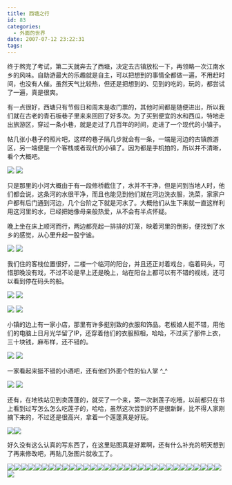 ```yaml
---
title: 西塘之行
id: 83
categories:
  - 外面的世界
date: 2007-07-12 23:22:31
tags:
---
```


终于熬完了考试，第二天就奔去了西塘，决定去古镇放松一下，再领略一次江南水乡的风味。自助游最大的乐趣就是自主，可以把想到的事情全都做一遍，不用赶时间，也没有人催。虽然天气比较热，但还是把想到的、见到的吃的，玩的，都尝试了一遍，真是很爽。

有一点很好，西塘只有节假日和周末是收门票的，其他时间都是随便进出，所以我们就在古老的青石板巷子里来来回回了好多次。为了买到便宜的水和西瓜，特地走出旅游区，穿过一条小巷，就是走过了几百年的时间，走进了一个现代的小镇子。

帖几张小巷子的照片吧，这样的巷子隔几步就会有一条，一端是河边的古镇旅游区，另一端便是一个客栈或者现代的小镇了。因为都是手机拍的，所以并不清晰，看个大概吧。

![](http://tkfiles.storage.msn.com/y1pBwrHZoEnaq6JRdf8oYBp3XDIwxgXfpbulaTt-BHnHTEa1ch4VaeU9liS_NQKxEkT)  ![](http://tkfiles.storage.msn.com/y1pBwrHZoEnaq5Nf0nkVy_ck7X0xX6a2GyJWGlHNYsxPD-znQ22W9urE1_k2sD5Ot3Q)

只是那里的小河大概由于有一段修桥截住了，水并不干净，但是问到当地人时，他们都会说，这条河的水很干净，而且也能见到他们就在河边洗衣服，洗菜，家家户户都有后门通到河边，几个台阶之下就是河水了。大概他们从生下来就一直这样利用这河里的水，已经把她像母亲般热爱，从不会有半点怀疑。

晚上坐在床上顺河而行，两边都亮起一排排的灯笼，映着河里的倒影，便找到了水乡的感觉，从心里升起一股宁谧。

![](http://tkfiles.storage.msn.com/y1pBwrHZoEnaq7LGmknZ8Dmx6F4isFsW70hyF6GhSdfrqKQajgaKnJ_EyUbDCniqbqy) ![](http://tkfiles.storage.msn.com/y1pBwrHZoEnaq7HuHCg0tqEhxadlH95dIASu1c8-_A335orkxZZqBFdgWmcCSE7T6yb)

我们住的客栈位置很好，二楼一个临河的阳台，并且还正对着戏台，临着码头，可惜那晚没有戏，不过不论是早上还是晚上，站在阳台上都可以有不错的视线，还可以看到停在码头的船。

![](http://tkfiles.storage.msn.com/y1pBwrHZoEnaq7BNqNPhGxfzILKOIEg0DmRzjg-U-jLaJUfTPLmtoX3QGu4I7uz_TEW) ![](http://tkfiles.storage.msn.com/y1pBwrHZoEnaq4DxlqUwJf3a0PXNHKMoWCfN3tVZ3RLBBmidUEJnTHbp66KrYoHE7Gx)

![](http://tkfiles.storage.msn.com/y1pBwrHZoEnaq7SX1PyPvdIWE5NsuBkvnNklj7cyPmMfXdHJG0peLi8-OUJFokjjGTq) ![](http://tkfiles.storage.msn.com/y1pBwrHZoEnaq6YKDMDaJ9i6g_jB5PP8GdoUofl1eHVmqVlNRjKur_3pFFaZRrcsuDn)

小镇的边上有一家小店，那里有许多挺别致的衣服和饰品。老板娘人挺不错，用他们的电脑上日月光华留了IP，还穿着他们的衣服照相，哈哈，不过买了那件上衣，三十块钱，麻布样，还不错的。

![](http://tkfiles.storage.msn.com/y1pBwrHZoEnaq7X0POYqlS_-6xsO3tKjmoY70K5qnsxmbJ8dJK5S8tZ-A66Qs96dYBV)  ![](http://tkfiles.storage.msn.com/y1pBwrHZoEnaq4j6TATlenMBA9z7E8oKdZEOolVafTFhoA-0q6JNqjsCLtz03vpSHyx)

一家看起来挺不错的小酒吧，还有他们外面个性的仙人掌 ^_^

![](http://tkfiles.storage.msn.com/y1pBwrHZoEnaq7MK6UtbXwWd4NdHdg8zhcML3PL_2QdrQ58EB-QIK1Yo47eXxaxn5xe) ![](http://tkfiles.storage.msn.com/y1pBwrHZoEnaq6MtqtP8_KTGx6rHf5i6NTLeYIuhirYJ0s7pqSgH_REyxgsGIiMfT6b)

还有，在地铁站见到卖莲蓬的，就买了一个来，第一次剥莲子吃哦，以前都只在书上看到过写怎么怎么吃莲子的，哈哈，虽然这次尝到的不是很新鲜，比不得人家刚摘下来的，不过还是很高兴，拿着一个莲蓬真是好玩。

![](http://tkfiles.storage.msn.com/y1puvSU9jRTi8naWMrSbw9EeLcEvHjO914lO65RAkOY52ZOxLSW4CFtlBruTqzxwtt1rA36B7p3yVw)![](http://tkfiles.storage.msn.com/y1puvSU9jRTi8nOeBpRE2T9EJz7DPRyT_utXGZCAqYkpWmqWEVsHK5G7Yh4VgeJLBpMwzCK3zAM-pg)

好久没有这么认真的写东西了，在这里贴图真是好累啊，还有什么补充的明天想到了再来修改吧，再贴几张图片就收工了。

![](http://tkfiles.storage.msn.com/y1pBwrHZoEnaq6e3lHD4RLSNZIOx43s0k7cRsR_m_bqrkj1gKKSStLBsl9GG0u8yi4K)![](http://tkfiles.storage.msn.com/y1pBwrHZoEnaq6g5Bzuhsc2RVpuDMhiMPSGL4kaRXxq1Sd1GUe20EkNwcSFW-Aw4tnv)![](http://tkfiles.storage.msn.com/y1pBwrHZoEnaq7SoDt_aZw3GkUuU2k9gYVvMCTMj3lKvnzYcSiqmB3SxtHmIp6V5aPQ)![](http://tkfiles.storage.msn.com/y1pBwrHZoEnaq4iWQF7Cfd1g1qoDJfw1yzDPwiec2wcXC2GgugI-yCP4Ttl112FvFiR)![](http://tkfiles.storage.msn.com/y1pBwrHZoEnaq51P_Xw23G_fJAtNywuiDm_4S_J8Asky_HPgQqewSVmxncdNSVdhom7)[![](http://byfiles.storage.live.com/y1p_VLBmk0jx5P0Q6xlRAAHRkic6y_KRtVV_DqU8jHCKCKfgMSQidJ3jLsnnTeJH715x0UBiVx-Ihw)](http://byfiles.storage.live.com/y1p_VLBmk0jx5P0Q6xlRAAHRs91_wA9ZT_EH0m_q16XoTYusFChDZfUEar4taspreNs117Xpscoh7s)[![](http://byfiles.storage.live.com/y1pGBR2u8FLA79kuPWVPKWlwTXKRPIowfe_sRwcMaFodY1A6QcSWcCGNJ2u6-C88Cp1zyG5zRbfOSs)](http://byfiles.storage.live.com/y1pGBR2u8FLA79kuPWVPKWlwTRbh2Tw5PPt80T13wsDQu83kPek-7wcsGNl6O-9122khVoQvDgI2tA)[![](http://byfiles.storage.live.com/y1pJ-38VaLkeKA8veEqyapzu7kvpNSJ877c8g-RjKnPG5YLwB9bY9ktBubbI80w1dTZFgmNj7Y7cc0)](http://byfiles.storage.live.com/y1pJ-38VaLkeKA8veEqyapzu6WH4G2n5Y6VzUUffmdbuBBk9dp6ZJ6JCMadrCfSlVQY0KpnAMGuCD8)[![](http://byfiles.storage.live.com/y1pz_GeK-b_bkQFHl7Vi8KhQabT5ao4fOfuEEC4k191aDs7oxPKPzHxLDxdLxEZFaYbwD9-OGqLyns)](http://byfiles.storage.live.com/y1pz_GeK-b_bkQFHl7Vi8KhQXbq1fGY9c5RPCmKWrBwC2xxgoMdVOSXCPHcGp7TfXCdP0Q4M7n1K9Y)[![](http://byfiles.storage.live.com/y1p6IKLbyLfzHZyczh6dbEyNrGKSD0hm4jW5EWF_cO8C-nbrx50YwI9SN560qy8Oco3utjqDVvU3Xs)](http://byfiles.storage.live.com/y1p6IKLbyLfzHZyczh6dbEyNvEwKChzcMEjV9PCyoGBwp6h18Za2esH2uawdIBw9627Nk4gNJw4Pm4)[![](http://byfiles.storage.live.com/y1pUkAMHIYnTwyu3H1M-YACOFqLzS_gCXHSzPKW6WY2gwH1KresIwAuSwmzYzeet5TByQfsnfiF0fQ)](http://byfiles.storage.live.com/y1pUkAMHIYnTwyu3H1M-YACOHSphFyBo77GpIWpjxKlFdTaNRQvkAPSN7PA4hTZBxdga3AVGXBnceE)[![](http://byfiles.storage.live.com/y1pLuh7te1WvulebHA_F_-DWi8JTbiqlArbNK_Rruv-7rquyGKasQ0CD9O4vp0y8FwqhbOX0NjMqlo)](http://byfiles.storage.live.com/y1pLuh7te1WvulebHA_F_-DWkoaHcwNuQzhB4Rev5m-oP7mnoqqkOeuHMDfummn-D5DQZCrIkn2tAM)[![](http://byfiles.storage.live.com/y1pJ3FM1ICx_7fb8Sj4hWbRT2bVjPZPhEgZMRPFw2d0wODyrq3xxxAE6sd-pHWLcam1dHbiAXzoD1U)](http://byfiles.storage.live.com/y1pJ3FM1ICx_7fb8Sj4hWbRTybkI6PZ-HSfAEMLmTgfEWewPcbkeclNo11MLBTVfGpKxgws3oRzY0E)[![](http://byfiles.storage.live.com/y1p6fLwDJJ8QrKGkrNLE10T5ZSG5UbVn3KBzJ2LW-3PuerTj-nRweW_X96SBo0OWOTwr2i_uO0NfG4)](http://byfiles.storage.live.com/y1p6fLwDJJ8QrKGkrNLE10T5SR83mmWlUc2iJe4Q_CB3WPH4S3XGCInU3qYEE_mx07JtTyAKKeaYBU)[![](http://byfiles.storage.live.com/y1p-jmpGgv1-WeeSyUIr1UZrtwXjR2VsspIWcKPMq8hQfO4W6MCUwcbKx9N8LWa9u56E9_j8kLOZ1Q)](http://byfiles.storage.live.com/y1p-jmpGgv1-WeeSyUIr1UZrhcuhwdUHks9V5iMi_88nn_T5j_vlTF9jOm61Jo_uLj_QFnr8JeKO7I)[![](http://byfiles.storage.live.com/y1pr1EZZUx4P7tsf_NZew6M-ItG6HhARH7b9nK2KYhpLtJMnwf4UxwpLCYyD8T5appsiwQAmk6OWK4)](http://byfiles.storage.live.com/y1pr1EZZUx4P7tsf_NZew6M-Mt2JQBFKLQKRJv_m6-hFocL7i0eGtZ0piu73Gn__m4vLC0YMnasJTM)[![](http://byfiles.storage.live.com/y1plDK0a92kiTKiUFCbj4QzMb72BDmYbSXpZDBHxlOb27Ra9VQb9zlhg73SEGMTpyrdxyQCbfBsmo8)](http://byfiles.storage.live.com/y1plDK0a92kiTKiUFCbj4QzMbTl_z3ASockbYP3OV69oordzRonOrqo2LQzXLkY-PNV5TYB70BUDZ8)[![](http://byfiles.storage.live.com/y1pckmSd_XB9xwlgmbPPLqXJ5NRN9pph1-2DXGKmfN2rSJ5tAxJM6LvAf4bdfgPQVi6ADQ5qwfJkvQ)](http://byfiles.storage.live.com/y1pckmSd_XB9xwlgmbPPLqXJ94xxjx-G279YMbfPiVUkY_64HMf7QBcSr5XDRqHExfgiC-1CR7xbss)[![](http://byfiles.storage.live.com/y1pZT9gZOXUWKjaOrQRZwODTOj8DXVVtm0NR4I6Y8OGfS-LMO_RWHQglhUFS1rvEOGCRayeDYPdf2o)](http://byfiles.storage.live.com/y1pZT9gZOXUWKjaOrQRZwODTOlAY_VTlkVjvIB1e7ytp8-HcwSP5rFdeUsQ_h1heBrUhY15KERepN0)[![](http://byfiles.storage.live.com/y1pE5sHAViyD2Bo_HuUcReSuNMkehNa53dl6mhEWby9JC-0sDOV_gHb855qkyYJ00XpGpJNzrbSpwc)](http://byfiles.storage.live.com/y1pE5sHAViyD2Bo_HuUcReSuLjYu8vZ_nUegVmGJ0gYrA7TOl5E1WGfojaoca_jzaohkTkgTue3XQY)[![](http://byfiles.storage.live.com/y1paG_fzf7XihU3qmkJ2FbmLi7LUF7eTL2Cwh5k2YN6vQei0XEFsdCsQOV9PMTCIe7_4B2sdrhzLUU)](http://byfiles.storage.live.com/y1paG_fzf7XihU3qmkJ2FbmLo4l5XmRZQj_DVcFFApL3PiH7mUVFX-uAi4fkydRq41a3uGtxuBvhgs)[![](http://byfiles.storage.live.com/y1pbO46t9QWK7KskfciZDx_3dr2NJ4H5j854x9-UQOsWTYeijz6fFqN2MtZGMhB_ajleIZdKhho0KI)](http://byfiles.storage.live.com/y1pbO46t9QWK7KskfciZDx_3R5j8mMGMcHoRR1VbnjgE3IBCnbNGLaQL0Zvdlljj8Pc21p5oKSmuXA)[![](http://byfiles.storage.live.com/y1pwHoaD4oSX691EzfG9eQPP1qrKpxn3QKzlVlS8IQlk949JSLf1UwZLf6oQxTWqmK-2Lz-qyuYP9g)](http://byfiles.storage.live.com/y1pwHoaD4oSX691EzfG9eQPP-6-H6jZH0JscGUwj_3V0M-ZK51HwoxRX1aUFtLTIBNlrvvM9IIeqIY)[![](http://byfiles.storage.live.com/y1p6dqQTg0v87kt4HcD87lHKo1IprCVaKc5h3GHf7QjjP2SKi8cBnR07S8bfpxaDoBnAPYDn6bI3Ek)](http://byfiles.storage.live.com/y1p6dqQTg0v87kt4HcD87lHKt7jH3eVnxM0Fu3-HxNzsTbCdbN5e7oNvK99HWA-UAo-LHvY9zxZSxM)[![](http://byfiles.storage.live.com/y1pca5feFPCn9MYUES_BDVZAbtRmshgBLd1gXxZos_aopvv1J7h6VYF_DDgILygvSiuzqCffkrh9Yo)](http://byfiles.storage.live.com/y1pca5feFPCn9MYUES_BDVZAUOoYnxmfxReGxoG09VeHH76ZfzidTNWbdqMp7csD1_cZTnX0jrfvIA)[![](http://byfiles.storage.live.com/y1pnYEBOYJSBfUP5IQuaoUwDLltLwRv4fDUULPkAJrE5IZRZZ5Ukx67be4mmL7RUGi1Lbavh9Ua9-g)](http://byfiles.storage.live.com/y1pnYEBOYJSBfUP5IQuaoUwDKBlXi4eXPxFkdrNZDRt3-Uvj_9d7mxfffeacdfr5j_n11cJ_0RskhY)[![](http://byfiles.storage.live.com/y1pO5qjPlYAp1E33kvSBvNb4W9BxZL6h0Y6wmQJOsqZuxdhKyMubxR03eN8lVJ_NkCDhdvV1PwrRIc)](http://byfiles.storage.live.com/y1pO5qjPlYAp1E33kvSBvNb4QyVbwRdxJ_MoMaBPGCtlzmgmTKksfabR1bCrD2U3rR5m3Vg_IEhzqs)[![](http://byfiles.storage.live.com/y1p8vh4S5FKOhaGHnkIXsXWnLUvDfNXEbEhOcKv-iomb5m9p_l9A32N7cIzG5QXcQEAyTeQ2N2cC4I)](http://byfiles.storage.live.com/y1p8vh4S5FKOhaGHnkIXsXWnC2EiSWJ1xuXqDwsE0Wtl7TN-agCzf8cFBa2AlJbv7Ih6J00_0_RAOc)[![](http://byfiles.storage.live.com/y1pw0-T7uAwt_JbYSL8X6tHJ1QG3Zr2AmNU2o8rcCKYixqCmQBEMsFvZJI8mBkNrF5RBr8gPM6JxmA)](http://byfiles.storage.live.com/y1pw0-T7uAwt_JbYSL8X6tHJ_3mQ0FLiUi9dfmzDinCNcci9em_f_QgvS2vIfI60VvwnaXNMZLVLH0)[![](http://byfiles.storage.live.com/y1pHCaF1VsmpM886mVPcbRPrAs0GBOkxD4B_NOBVwWFwSY8kyccpjHBEMqKHBYcpzeu3i3kGc0U584)](http://byfiles.storage.live.com/y1pHCaF1VsmpM886mVPcbRPrL-TQP1iSmWdWgECs12TcTWc09kVYjzXc3zYwhqToDP7Z_dblrYKWCc)[![](http://byfiles.storage.live.com/y1p-k0dJjJk3pBFiQ06yhe6UfMJ4KYNfcGIcEZjE6mToG7wLAAvL2O-6uYyfIOLVK2vyWYeyYsL_cU)](http://byfiles.storage.live.com/y1p-k0dJjJk3pBFiQ06yhe6UUbm0zjFhdsyuiOpiHxkcKq7QsLLrfsMLCYoCVzcjLI4fsoL-CenPO8)[![](http://byfiles.storage.live.com/y1pHJXHQXmcODkJcy55jl2idrYceTGH3v69riwgunXkUeAdS-plWrxAR25fL-8J71k1DRouHSiyTEU)](http://byfiles.storage.live.com/y1pHJXHQXmcODkJcy55jl2idqSIJFE__P292jd3b1Ff674d1sqm4IuryMJvOcClJjxR4Jm1YkJGdag)
